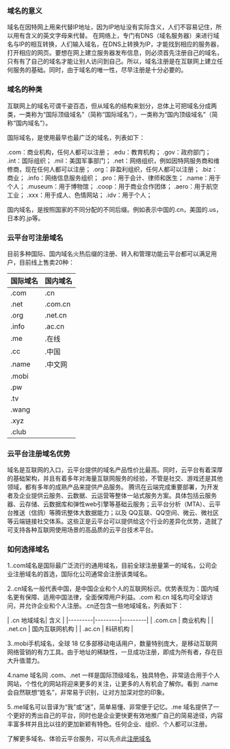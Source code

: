 ### 域名的意义
域名在因特网上用来代替IP地址，因为IP地址没有实际含义，人们不容易记住，所以用有含义的英文字母来代替。
在网络上，专门有DNS（域名服务器）来进行域名与IP的相互转换，人们输入域名，在DNS上转换为IP，才能找到相应的服务器，打开相应的网页。要想在网上建立服务器发布信息，则必须首先注册自己的域名，只有有了自己的域名才能让别人访问到自己。所以，域名注册是在互联网上建立任何服务的基础。同时，由于域名的唯一性，尽早注册是十分必要的。

### 域名的种类

互联网上的域名可谓千姿百态，但从域名的结构来划分，总体上可把域名分成两类，一类称为“国际顶级域名”（简称“国际域名”），一类称为“国内顶级域名”（简称“国内域名”）。

国际域名，是使用最早也最广泛的域名，列表如下：

.com：商业机构，任何人都可以注册；
.edu：教育机构；
.gov：政府部门；
.int：国际组织；
.mil：美国军事部门；
.net：网络组织，例如因特网服务商和维修商，现在任何人都可以注册；
.org：非盈利组织，任何人都可以注册；
.biz：商业；
.info：网络信息服务组织；
.pro：用于会计、律师和医生；
.name：用于个人；
.museum：用于博物馆；
.coop：用于商业合作团体；
.aero：用于航空工业；
.xxx：用于成人、色情网站；
.idv：用于个人；

国内域名，是按照国家的不同分配的不同后缀。例如表示中国的.cn，美国的.us，日本的.jp等。


### 云平台可注册域名

目前多种国际、国内域名火热后缀的注册、转入和管理功能云平台都可以满足用户，目前线上售卖20种：


| 国际域名 | 国内域名 | 
|---------|---------|
| .com | .cn | 
| .net | .com.cn | 
| .org | .net.cn | 
| .info | .ac.cn | 
| .me| .在线 | 
| .cc | .中国 | 
| .name | .中文网 | 
| .mobi | | 
| .pw |  | 
| .tv |  | 
| .wang |  | 
| .xyz|  | 
| .club|  | |

### 云平台注册域名优势

域名是互联网的入口，云平台提供的域名产品性价比最高。同时，云平台有着深厚的基础架构，并且有着多年对海量互联网服务的经验，不管是社交、游戏还是其他领域，都有多年的成熟产品来提供产品服务。
腾讯在云端完成重要部署，为开发者及企业提供云服务、云数据、云运营等整体一站式服务方案。具体包括云服务器、云存储、云数据库和弹性web引擎等基础云服务；云平台分析（MTA）、云平台推送（信鸽）等腾讯整体大数据能力；以及 QQ互联、QQ空间、微云、微社区等云端链接社交体系。这些正是云平台可以提供给这个行业的差异化优势，造就了可支持各种互联网使用场景的高品质的云平台技术平台。

### 如何选择域名
1..com域名是国际最广泛流行的通用域名，目前全球注册量第一的域名，公司企业注册域名的首选，国际化公司通常会注册该类域名。

2..cn域名一般代表中国，是中国企业和个人的互联网标识。优势表现为：国内域名更有保障、适用中国法律，全面保障用户利益。.com 和.cn 域名均可全球访问，并允许企业和个人注册。.cn还包含一些地域域名，列表如下：

| .cn 地域域名| 含义 | 
|---------|---------|---------|
| .com.cn | 商业机构 | 
| .net.cn | 国内互联网机构 | 
| .ac.cn | 科研机构 | 

3..mobi手机域名，全球 18 亿多部移动电话用户，数量特别庞大，是移动互联网网络营销的有力工具。由于地址的稀缺性，一旦成功注册，即成为所有者，存在巨大升值潜力。

4.name 域名同 .com、.net 一样是国际顶级域名，独具特色，非常适合用于个人网站，个性化的网站将迎来更多的关注，让更多的人有机会了解你。看到 .name 会自然联想“姓名”，非常易于识别，让对方加深对您的印象。

5..me域名可以音译为“我”或“迷”，简单易懂、非常便于记忆。.me 域名提供了一个更好的秀出自己的平台，同时也是企业更快更有效地推广自己的简易途径，内容丰富多样并且比以往的更加新颖有特色。任何企业、组织、个人都可以注册。

了解更多域名、体验云平台服务，可以先点此[注册域名](https://dnspod.tce.fsphere.c)